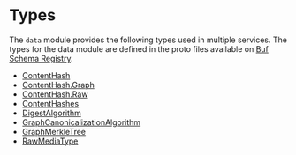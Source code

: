 # Types

The `data` module provides the following types used in multiple services. The types for the data module are defined in the proto files available on [Buf Schema Registry](https://buf.build/regen/regen-ledger/docs/main:regen.data.v1).

<!-- listed alphabetically -->

- [ContentHash](https://buf.build/regen/regen-ledger/docs/main:regen.data.v1#regen.data.v1.ContentHash)
- [ContentHash.Graph](https://buf.build/regen/regen-ledger/docs/main:regen.data.v1#regen.data.v1.ContentHash.Graph)
- [ContentHash.Raw](https://buf.build/regen/regen-ledger/docs/main:regen.data.v1#regen.data.v1.ContentHash.Raw)
- [ContentHashes](https://buf.build/regen/regen-ledger/docs/main:regen.data.v1#regen.data.v1.ContentHashes)
- [DigestAlgorithm](https://buf.build/regen/regen-ledger/docs/main:regen.data.v1#regen.data.v1.DigestAlgorithm)
- [GraphCanonicalizationAlgorithm](https://buf.build/regen/regen-ledger/docs/main:regen.data.v1#regen.data.v1.GraphCanonicalizationAlgorithm)
- [GraphMerkleTree](https://buf.build/regen/regen-ledger/docs/main:regen.data.v1#regen.data.v1.GraphMerkleTree)
- [RawMediaType](https://buf.build/regen/regen-ledger/docs/main:regen.data.v1#regen.data.v1.RawMediaType)

